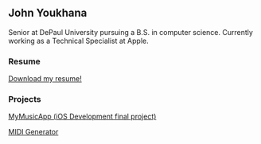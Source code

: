 ## John Youkhana
Senior at DePaul University pursuing a B.S. in computer science. Currently working as a Technical Specialist at Apple. 

### Resume

[Download my resume!](https://github.com/jyoukhana/resume/raw/master/John-Youkhana-Resume.pdf)

### Projects

[MyMusicApp (iOS Development final project)](https://github.com/jyoukhana/CSC371FinalProject)

[MIDI Generator](https://github.com/jyoukhana/MIDIGenerator)
